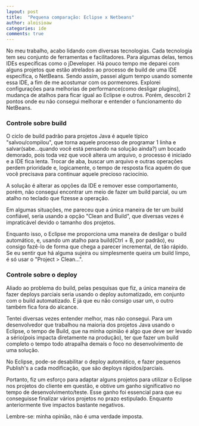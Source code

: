 ```yaml
---
layout: post
title:  "Pequena comparação: Eclipse x Netbeans"
author: aloisioaw
categories: ide
comments: true
---
```


No meu trabalho, acabo lidando com diversas tecnologias. Cada tecnologia tem seu conjunto de ferramentas e facilitadores. Para algumas delas, temos IDEs específicas como o jDeveloper. Há pouco tempo me deparei com alguns projetos que estão atrelados ao processo de build de uma IDE específica, o NetBeans. Sendo assim, passei algum tempo usando somente essa IDE, a fim de me acostumar com os pormenores. Explorei configurações para melhorias de performance(como desligar plugins), mudança de atalhos para ficar igual ao Eclipse e outros. Porém, descobri 2 pontos onde eu não consegui melhorar e entender o funcionamento do NetBeans.

### Controle sobre build ###

O ciclo de build padrão para projetos Java é aquele típico "salvou/compilou", que torna aquele processo de programar 1 linha e salvar(sabe...quando você está pensando na solução ainda?) um bocado demorado, pois toda vez que você altera um arquivo, o processo é iniciado e a IDE fica lenta. Trocar de aba, buscar um arquivo e outras operações perdem prioridade e, logicamente, o tempo de resposta fica aquém do que você precisava para continuar aquele precioso raciocínio.

A solução é alterar as opções da IDE e remover esse comportamento, porém, não consegui encontrar um meio de fazer um build parcial, ou um atalho no teclado que fizesse a operação.

Em algumas situações, me pareceu que a única maneira de ter um build confiável, seria usando a opção "Clean and Build", que diversas vezes é impraticável devido o tamanho dos projetos.

Enquanto isso, o Eclipse me proporciona uma maneira de desligar o build automático, e, usando um atalho para build(Ctrl + B, por padrão), eu consigo fazê-lo de forma que chega a parecer incremental, de tão rápido. Se eu sentir que há alguma sujeira ou simplesmente queira um build limpo, é só usar o "Project > Clean...".

### Controle sobre o deploy ###

Aliado ao problema do build, pelas pesquisas que fiz, a única maneira de fazer deploys parciais seria usando o deploy automatizado, em conjunto com o build automatizado. E já que eu não consigo usar um, o outro também fica fora do alcance.

Tentei diversas vezes entender melhor, mas não consegui. Para um desenvolvedor que trabalhou na maioria dos projetos Java usando o Eclipse, o tempo de Build, que na minha opinião é algo que deve ser levado a sério(pois impacta diretamente na produção), ter que fazer um build completo o tempo todo atrapalha demais o foco no desenvolvimento de uma solução.

No Eclipse, pode-se desabilitar o deploy automático, e fazer pequenos Publish's a cada modificação, que são deploys rápidos/parciais.

Portanto, fiz um esforço para adaptar alguns projetos para utilizar o Eclipse nos projetos do cliente em questão, e obtive um ganho significativo no tempo de desenvolvimento/teste. Esse ganho foi essencial para que eu conseguisse finalizar vários projetos no prazo estipulado. Enquanto anteriormente tive impactos bastante negativos.

Lembre-se: minha opinião, não é uma verdade imposta.